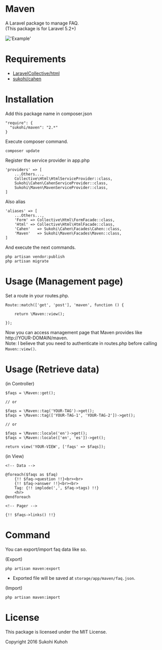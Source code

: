 # Maven
A Laravel package to manage FAQ.  
(This package is for Laravel 5.2+)

!['Example'](http://i.imgur.com/eQpsIte.png)

# Requirements

* [LaravelCollective/html](https://github.com/LaravelCollective/html)
* [sukohi/cahen](https://github.com/SUKOHI/Cahen)

# Installation

Add this package name in composer.json

    "require": {
      "sukohi/maven": "2.*"
    }

Execute composer command.

    composer update

Register the service provider in app.php

    'providers' => [
        ...Others...,
        Collective\Html\HtmlServiceProvider::class,
        Sukohi\Cahen\CahenServiceProvider::class,
        Sukohi\Maven\MavenServiceProvider::class,
    ]

Also alias

    'aliases' => [
        ...Others...,
        'Form' => Collective\Html\FormFacade::class,
        'Html' => Collective\Html\HtmlFacade::class,
        'Cahen'   => Sukohi\Cahen\Facades\Cahen::class,
        'Maven'   => Sukohi\Maven\Facades\Maven::class,
    ]

And execute the next commands.  

    php artisan vendor:publish
    php artisan migrate

# Usage (Management page)

Set a route in your routes.php.

    Route::match(['get', 'post'], 'maven', function () {
    
        return \Maven::view();
        
    });

Now you can access management page that Maven provides like http://YOUR-DOMAIN/maven.  
Note: I believe that you need to authenticate in routes.php before calling `Maven::view()`.

# Usage (Retrieve data)

(in Controller)

    $faqs = \Maven::get();
    
    // or
 
    $faqs = \Maven::tag('YOUR-TAG')->get();
    $faqs = \Maven::tag(['YOUR-TAG-1', 'YOUR-TAG-2'])->get();
    
    // or
    
    $faqs = \Maven::locale('en')->get();
    $faqs = \Maven::locale(['en', 'es'])->get();
    
    return view('YOUR-VIEW', ['faqs' => $faqs]);

(in View)

    <!-- Data -->

    @foreach($faqs as $faq)
        {!! $faq->question !!}<br><br>
        {!! $faq->answer !!}<br><br>
        Tag: {!! implode(',', $faq->tags) !!}
        <hr>
    @endforeach
    
    <!-- Pager -->
    
    {!! $faqs->links() !!}

# Command

You can export/import faq data like so.

(Export)  

    php artisan maven:export

* Exported file will be saved at `storage/app/maven/faq.json`.
    
(Import)  

    php artisan maven:import


# License

This package is licensed under the MIT License.

Copyright 2016 Sukohi Kuhoh